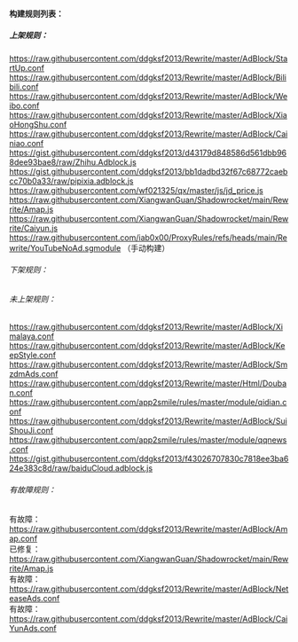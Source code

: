 #### 构建规则列表：<br>

##### 上架规则：<br>
https://raw.githubusercontent.com/ddgksf2013/Rewrite/master/AdBlock/StartUp.conf<br>
https://raw.githubusercontent.com/ddgksf2013/Rewrite/master/AdBlock/Bilibili.conf<br>
https://raw.githubusercontent.com/ddgksf2013/Rewrite/master/AdBlock/Weibo.conf<br>
https://raw.githubusercontent.com/ddgksf2013/Rewrite/master/AdBlock/XiaoHongShu.conf<br>
https://raw.githubusercontent.com/ddgksf2013/Rewrite/master/AdBlock/Cainiao.conf<br>
https://gist.githubusercontent.com/ddgksf2013/d43179d848586d561dbb968dee93bae8/raw/Zhihu.Adblock.js<br>
https://gist.githubusercontent.com/ddgksf2013/bb1dadbd32f67c68772caebcc70b0a33/raw/pipixia.adblock.js<br>
https://raw.githubusercontent.com/wf021325/qx/master/js/jd_price.js<br>
https://raw.githubusercontent.com/XiangwanGuan/Shadowrocket/main/Rewrite/Amap.js<br>
https://raw.githubusercontent.com/XiangwanGuan/Shadowrocket/main/Rewrite/Caiyun.js<br>
https://raw.githubusercontent.com/iab0x00/ProxyRules/refs/heads/main/Rewrite/YouTubeNoAd.sgmodule （手动构建）<br>

###### 下架规则：<br>
###### 未上架规则：<br>
https://raw.githubusercontent.com/ddgksf2013/Rewrite/master/AdBlock/Ximalaya.conf<br>
https://raw.githubusercontent.com/ddgksf2013/Rewrite/master/AdBlock/KeepStyle.conf<br>
https://raw.githubusercontent.com/ddgksf2013/Rewrite/master/AdBlock/SmzdmAds.conf<br>
https://raw.githubusercontent.com/ddgksf2013/Rewrite/master/Html/Douban.conf<br>
https://raw.githubusercontent.com/app2smile/rules/master/module/qidian.conf<br>
https://raw.githubusercontent.com/ddgksf2013/Rewrite/master/AdBlock/SuiShouJi.conf<br>
https://raw.githubusercontent.com/app2smile/rules/master/module/qqnews.conf<br>
https://gist.githubusercontent.com/ddgksf2013/f43026707830c7818ee3ba624e383c8d/raw/baiduCloud.adblock.js<br>

###### 有故障规则：<br>
有故障：https://raw.githubusercontent.com/ddgksf2013/Rewrite/master/AdBlock/Amap.conf<br>
已修复：https://raw.githubusercontent.com/XiangwanGuan/Shadowrocket/main/Rewrite/Amap.js<br>
有故障：https://raw.githubusercontent.com/ddgksf2013/Rewrite/master/AdBlock/NeteaseAds.conf<br>
有故障：https://raw.githubusercontent.com/ddgksf2013/Rewrite/master/AdBlock/CaiYunAds.conf<br>
